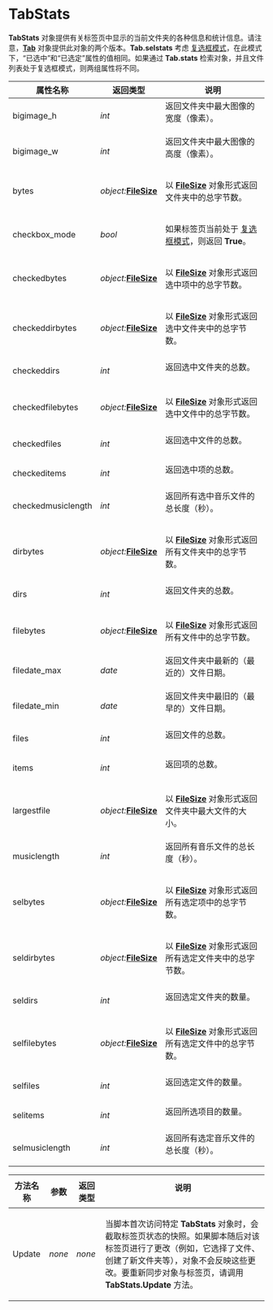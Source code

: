 # TabStats

**TabStats** 对象提供有关标签页中显示的当前文件夹的各种信息和统计信息。请注意，**[Tab](tab.zh.md)** 对象提供此对象的两个版本。**Tab.selstats** 考虑 [复选框模式](/Manual/basic_concepts/selecting_files/selecting_with_the_mouse_and_keyboard/checkbox_mode.zh.md)，在此模式下，“已选中”和“已选定”属性的值相同。如果通过 **Tab.stats** 检索对象，并且文件列表处于复选框模式，则两组属性将不同。

<table>
<thead><tr><th>
属性名称</th><th>
返回类型</th><th>
说明
</th></tr></thead><tbody><tr><td>
bigimage_h</td><td>

*int*</td><td>
返回文件夹中最大图像的宽度（像素）。
</td></tr><tr><td>
bigimage_w</td><td>

*int*</td><td>
返回文件夹中最大图像的高度（像素）。
</td></tr><tr><td>
bytes</td><td>

*object:***[FileSize](filesize.zh.md)**</td><td>

以 **[FileSize](filesize.zh.md)** 对象形式返回文件夹中的总字节数。
</td></tr><tr><td>
checkbox_mode</td><td>

*bool*</td><td>

如果标签页当前处于 [复选框模式](/Manual/basic_concepts/selecting_files/selecting_with_the_mouse_and_keyboard/checkbox_mode.zh.md)，则返回 **True**。
</td></tr><tr><td>
checkedbytes</td><td>

*object:***[FileSize](filesize.zh.md)**</td><td>

以 **[FileSize](filesize.zh.md)** 对象形式返回选中项中的总字节数。
</td></tr><tr><td>
checkeddirbytes</td><td>

*object:***[FileSize](filesize.zh.md)**</td><td>

以 **[FileSize](filesize.zh.md)** 对象形式返回选中文件夹中的总字节数。
</td></tr><tr><td>
checkeddirs</td><td>

*int*</td><td>
返回选中文件夹的总数。
</td></tr><tr><td>
checkedfilebytes</td><td>

*object:***[FileSize](filesize.zh.md)**</td><td>

以 **[FileSize](filesize.zh.md)** 对象形式返回选中文件中的总字节数。
</td></tr><tr><td>
checkedfiles</td><td>

*int*</td><td>
返回选中文件的总数。
</td></tr><tr><td>
checkeditems</td><td>

*int*</td><td>
返回选中项的总数。
</td></tr><tr><td>
checkedmusiclength</td><td>

*int*</td><td>
返回所有选中音乐文件的总长度（秒）。
</td></tr><tr><td>
dirbytes</td><td>

*object:***[FileSize](filesize.zh.md)**</td><td>

以 **[FileSize](filesize.zh.md)** 对象形式返回所有文件夹中的总字节数。
</td></tr><tr><td>
dirs</td><td>

*int*</td><td>
返回文件夹的总数。
</td></tr><tr><td>
filebytes</td><td>

*object:***[FileSize](filesize.zh.md)**</td><td>

以 **[FileSize](filesize.zh.md)** 对象形式返回所有文件中的总字节数。
</td></tr><tr><td>
filedate_max</td><td>

*date*</td><td>
返回文件夹中最新的（最近的）文件日期。
</td></tr><tr><td>
filedate_min</td><td>

*date*</td><td>
返回文件夹中最旧的（最早的）文件日期。
</td></tr><tr><td>
files</td><td>

*int*</td><td>
返回文件的总数。
</td></tr><tr><td>
items</td><td>

*int*</td><td>
返回项的总数。
</td></tr><tr><td>
largestfile</td><td>

*object:***[FileSize](filesize.zh.md)**</td><td>

以 **[FileSize](filesize.zh.md)** 对象形式返回文件夹中最大文件的大小。
</td></tr><tr><td>
musiclength</td><td>

*int*</td><td>
返回所有音乐文件的总长度（秒）。
</td></tr><tr><td>
selbytes</td><td>

*object:***[FileSize](filesize.zh.md)**</td><td>

以 **[FileSize](filesize.zh.md)** 对象形式返回所有选定项中的总字节数。
</td></tr><tr><td>
seldirbytes</td><td>

*object:***[FileSize](filesize.zh.md)**</td><td>

以 **[FileSize](filesize.zh.md)** 对象形式返回所有选定文件夹中的总字节数。
</td></tr><tr><td>
seldirs</td><td>

*int*</td><td>
返回选定文件夹的数量。
</td></tr><tr><td>
selfilebytes</td><td>

*object:***[FileSize](filesize.zh.md)**</td><td>

以 **[FileSize](filesize.zh.md)** 对象形式返回所有选定文件中的总字节数。
</td></tr><tr><td>
selfiles</td><td>

*int*</td><td>
返回选定文件的数量。
</td></tr><tr><td>
selitems</td><td>

*int*</td><td>
返回所选项目的数量。
</td></tr><tr><td>
selmusiclength</td><td>

*int*</td><td>
返回所有选定音乐文件的总长度（秒）。
</td></tr></tbody>
</table>

<table>
<thead><tr><th>
方法名称</th><th>

**参数**</th><th>
返回类型</th><th>
说明
</th></tr></thead><tbody><tr><td>
Update</td><td>

*none*</td><td>

*none*</td><td>

当脚本首次访问特定 **TabStats** 对象时，会截取标签页状态的快照。如果脚本随后对该标签页进行了更改（例如，它选择了文件、创建了新文件夹等），对象不会反映这些更改。要重新同步对象与标签页，请调用 **TabStats.Update** 方法。
</td></tr></tbody>
</table>